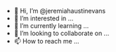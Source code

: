 - 👋 Hi, I’m @jeremiahaustinevans
- 👀 I’m interested in ...
- 🌱 I’m currently learning ...
- 💞️ I’m looking to collaborate on ...
- 📫 How to reach me ...

<!---
jeremiahaustinevans/jeremiahaustinevans is a ✨ special ✨ repository because its `README.md` (this file) appears on your GitHub profile.
You can click the Preview link to take a look at your changes.
--->
